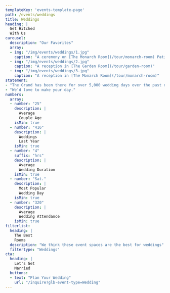 ```yaml
---
templateKey: 'events-template-page'
path: /events/weddings
title: Weddings
heading: |
  Get Hitched
  With Us
carousel:
  description: "Our Favorites"
  array:
  - img: "/img/events/weddings/1.jpg"
    caption: "A ceremony on [The Monarch Room](/tour/monarch-room) Patio"
  - img: "/img/events/weddings/2.jpg"
    caption: "A reception in [The Garden Room](/tour/garden-room)"
  - img: "/img/events/weddings/3.jpg"
    caption: "A reception in [The Monarch Room](/tour/monarch-room)"
statement:
- "The Grand has been there for over 5,000 wedding days over the past decade."
- "We’d love to make your day."
numbers:
  array:
  - number: "25"
    description: |  
      Average
      Couple Age
    isMin: true
  - number: "416"
    description: |  
      Weddings
      Last Year
    isMin: true
  - number: "4"
    suffix: "hrs"
    description: |  
      Average
      Wedding Duration
    isMin: true
  - number: "Sat."
    description: |  
      Most Popular
      Wedding Day
    isMin: true
  - number: "320"
    description: |  
      Average
      Wedding Attendance
    isMin: true
filterlist:
  heading: |
    The Best
    Rooms
  description: "We think these event spaces are the best for weddings"
  filtertype: "Weddings"
cta:
  heading: |
    Let's Get
    Married
  buttons:
  - text: "Plan Your Wedding"
    url: "/inquire?glb-event-type=Wedding"
---
```

